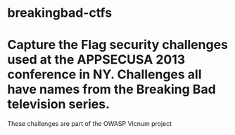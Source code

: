 breakingbad-ctfs
================

Capture the Flag security challenges used at the APPSECUSA 2013 conference in NY.  Challenges all have names from the Breaking Bad television series.
================
These challenges are part of the OWASP Vicnum project
